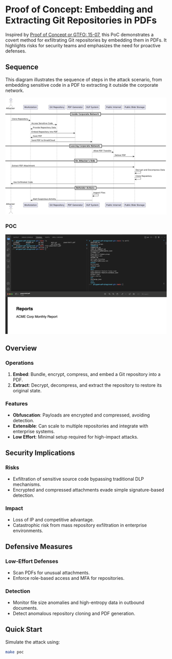 # Proof of Concept: Embedding and Extracting Git Repositories in PDFs

Inspired by [Proof of Concept or GTFO: 15-07](https://github.com/angea/pocorgtfo/blob/master/contents/articles/15-07.pdf), this PoC demonstrates a covert method for exfiltrating Git repositories by embedding them in PDFs. It highlights risks for security teams and emphasizes the need for proactive defenses.

## Sequence
This diagram illustrates the sequence of steps in the attack scenario, from embedding sensitive code in a PDF to extracting it outside the corporate network.

![DLP PoC Sequence Diagram](./pdf_dlp.png)

### POC
![POC](./result.png)

## Overview

### Operations
1. **Embed**: Bundle, encrypt, compress, and embed a Git repository into a PDF.
2. **Extract**: Decrypt, decompress, and extract the repository to restore its original state.

### Features
- **Obfuscation**: Payloads are encrypted and compressed, avoiding detection.
- **Extensible**: Can scale to multiple repositories and integrate with enterprise systems.
- **Low Effort**: Minimal setup required for high-impact attacks.

## Security Implications

### Risks
- Exfiltration of sensitive source code bypassing traditional DLP mechanisms.
- Encrypted and compressed attachments evade simple signature-based detection.

### Impact
- Loss of IP and competitive advantage.
- Catastrophic risk from mass repository exfiltration in enterprise environments.

## Defensive Measures

### Low-Effort Defenses
- Scan PDFs for unusual attachments.
- Enforce role-based access and MFA for repositories.

### Detection
- Monitor file size anomalies and high-entropy data in outbound documents.
- Detect anomalous repository cloning and PDF generation.

## Quick Start
Simulate the attack using:
```bash
make poc
```